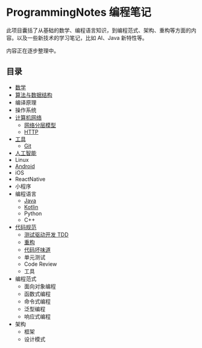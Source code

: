 # ProgrammingNotes 编程笔记

此项目囊括了从基础的数学、编程语言知识，到编程范式、架构、重构等方面的内容。以及一些新技术的学习笔记，比如 AI、Java 新特性等。

内容正在逐步整理中。

## 目录

- [数学](./数学/目录.md)
- [算法与数据结构](./算法与数据结构/目录.md)
- 编译原理
- 操作系统
- [计算机网络](./计算机网络/目录.md)
  - [网络分层模型](./计算机网络/网络分层模型.md)
  - [HTTP](./计算机网络/HTTP/目录.md)
- [工具](./工具/目录.md)
  - [Git](./工具/Git/目录.md)
- [人工智能](./人工智能/目录.md)
- Linux
- [Android](./Android/目录.md)
- iOS
- ReactNative
- 小程序
- 编程语言
  - [Java](./编程语言/Java/目录.md)
  - [Kotlin](./编程语言/Kotlin/目录.md)
  - Python
  - C++
- [代码规范](./代码规范/目录.md)
  - [测试驱动开发 TDD](./代码规范/测试驱动开发.md)
  - [重构](./代码规范/重构.md)
  - [代码坏味道](./代码规范/代码坏味道/代码坏味道清单.md)
  - 单元测试
  - Code Review
  - 工具
- 编程范式
  - 面向对象编程
  - 函数式编程
  - 命令式编程
  - 泛型编程
  - 响应式编程
- 架构
  - 框架
  - 设计模式